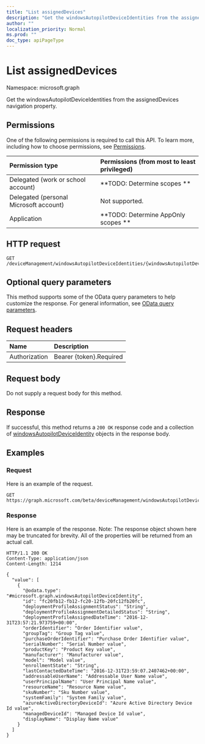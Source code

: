 ```yaml
---
title: "List assignedDevices"
description: "Get the windowsAutopilotDeviceIdentities from the assignedDevices navigation property."
author: ""
localization_priority: Normal
ms.prod: ""
doc_type: apiPageType
---
```


# List assignedDevices

Namespace: microsoft.graph

Get the windowsAutopilotDeviceIdentities from the assignedDevices navigation property.

## Permissions
One of the following permissions is required to call this API. To learn more, including how to choose permissions, see [Permissions](/concepts/permissions-reference.md).

|Permission type|Permissions (from most to least privileged)|
|:---|:---|
|Delegated (work or school account)|**TODO: Determine scopes **|
|Delegated (personal Microsoft account)|Not supported.|
|Application|**TODO: Determine AppOnly scopes **|

## HTTP request
<!-- {
  "blockType": "ignored"
}
-->
``` http
GET /deviceManagement/windowsAutopilotDeviceIdentities/{windowsAutopilotDeviceIdentityId}/deploymentProfile/assignedDevices
```

## Optional query parameters
This method supports some of the OData query parameters to help customize the response. For general information, see [OData query parameters](/graph/query-parameters).

## Request headers
|Name|Description|
|:---|:---|
|Authorization|Bearer {token}.Required|

## Request body
Do not supply a request body for this method.

## Response
If successful, this method returns a `200 OK` response code and a collection of [windowsAutopilotDeviceIdentity](../resources/windowsautopilotdeviceidentity.md) objects in the response body.

## Examples

### Request
Here is an example of the request.
<!-- {
  "blockType": "request",
  "name": "get_windowsautopilotdeviceidentity"
}
-->
``` http
GET https://graph.microsoft.com/beta/deviceManagement/windowsAutopilotDeviceIdentities/{windowsAutopilotDeviceIdentityId}/deploymentProfile/assignedDevices
```

### Response
Here is an example of the response. Note: The response object shown here may be truncated for brevity. All of the properties will be returned from an actual call.
<!-- {
  "blockType": "response",
  "truncated": true,
  "@odata.type": "collection(microsoft.graph.windowsautopilotdeviceidentity)"
}
-->
``` http
HTTP/1.1 200 OK
Content-Type: application/json
Content-Length: 1214

{
  "value": [
    {
      "@odata.type": "#microsoft.graph.windowsAutopilotDeviceIdentity",
      "id": "fc20fb12-fb12-fc20-12fb-20fc12fb20fc",
      "deploymentProfileAssignmentStatus": "String",
      "deploymentProfileAssignmentDetailedStatus": "String",
      "deploymentProfileAssignedDateTime": "2016-12-31T23:57:21.973759+00:00",
      "orderIdentifier": "Order Identifier value",
      "groupTag": "Group Tag value",
      "purchaseOrderIdentifier": "Purchase Order Identifier value",
      "serialNumber": "Serial Number value",
      "productKey": "Product Key value",
      "manufacturer": "Manufacturer value",
      "model": "Model value",
      "enrollmentState": "String",
      "lastContactedDateTime": "2016-12-31T23:59:07.2407462+00:00",
      "addressableUserName": "Addressable User Name value",
      "userPrincipalName": "User Principal Name value",
      "resourceName": "Resource Name value",
      "skuNumber": "Sku Number value",
      "systemFamily": "System Family value",
      "azureActiveDirectoryDeviceId": "Azure Active Directory Device Id value",
      "managedDeviceId": "Managed Device Id value",
      "displayName": "Display Name value"
    }
  ]
}
```

